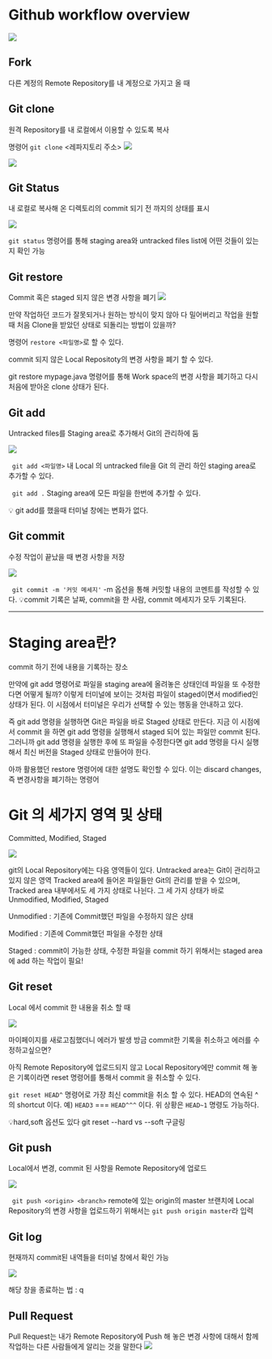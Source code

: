 # Github workflow overview
![](https://velog.velcdn.com/images/minthug94_/post/e04c7f02-bb25-457f-8b34-aa6b557ed3e2/image.png)


## Fork
다른 계정의 Remote Repository를 내 계정으로 가지고 올 때


## Git clone
원격 Repository를 내 로컬에서 이용할 수 있도록 복사

명령어 <code>git clone</code> <레파지토리 주소>
![](https://velog.velcdn.com/images/minthug94_/post/8e3629c5-28cd-4d09-8738-ff146fe686e6/image.png)


![](https://velog.velcdn.com/images/minthug94_/post/9f9f2f6d-c09e-4e2f-b79c-22a090fbde04/image.png)

## Git Status
내 로컬로 복사해 온 디렉토리의 commit 되기 전 까지의 상태를 표시

![](https://velog.velcdn.com/images/minthug94_/post/775b47c8-2fb9-44b3-bd8f-13413a4a32ac/image.png)

<code>git status</code> 명령어를 통해 staging area와 untracked files 
list에 어떤 것들이 있는지 확인 가능

## Git restore
Commit 혹은 staged 되지 않은 변경 사항을 폐기
![](https://velog.velcdn.com/images/minthug94_/post/4d705592-eb80-4871-b185-faea10840d5e/image.png)

만약 작업하던 코드가 잘못되거나 원하는 방식이 맞지 않아 다 밀어버리고 
작업을 원할때 처음 Clone을 받았던 상태로 되돌리는 방법이 있을까?

명령어 <code>restore <파일명></code>로 할 수 있다.

commit 되지 않은 Local Repositoty의 변경 사항을 폐기 할 수 있다.

git restore mypage.java 명령어를 통해 Work space의 변경 사항을 폐기하고 
다시 처음에 받아온 clone 상태가 된다.

## Git add
Untracked files를 Staging area로 추가해서 Git의 관리하에 둠

  
![](https://velog.velcdn.com/images/minthug94_/post/a9c58375-a29a-4b6a-ac8a-ff1f1c7af72b/image.png)

 <code> git add <파일명></code>
내 Local 의 untracked file을 Git 의 관리 하인 staging area로 추가할 수 
있다.
 
   <code> git add .</code>
   Staging area에 모든 파일을 한번에 추가할 수 있다.

💡 git add를 했을때 터미널 창에는 변화가 없다.

   
## Git commit
   수정 작업이 끝났을 때 변경 사항을 저장
   
![](https://velog.velcdn.com/images/minthug94_/post/f00cf046-8fbf-4c25-9734-2e44a6ee9fd2/image.png)

<code> git commit -m '커밋 메세지'</code>
   -m 옵션을 통해 커밋할 내용의 코멘트를 작성할 수 있다.
 💡commit 기록은 날짜, commit을 한 사람, commit 메세지가 모두 기록된다.
   
   
   ----
   # Staging area란?
commit 하기 전에 내용을 기록하는 장소


만약에 git add 명령어로 파일을 staging area에 올려놓은 상태인데 파일을 또 
수정한다면 어떻게 될까? 이렇게 터미널에 보이는 것처럼 파일이 staged이면서 
modified인 상태가 된다.
이 시점에서 터미널은 우리가 선택할 수 있는 행동을 안내하고 있다.

즉 git add 명령을 실행하면 Git은 파일을 바로 Staged 상태로 만든다.
지금 이 시점에서 commit 을 하면 git add 명령을 실행해서 staged 되어 있는 
파일만 commit 된다.
그러니까 git add 명령을 실행한 후에 또 파일을 수정한다면 git add 명령을 
다시 실행해서 최신 버전을 Staged 상태로 만들어야 한다.

아까 활용했던 restore 명령어에 대한 설명도 확인할 수 있다. 이는 discard 
changes, 즉 변경사항을 폐기하는 명령어
   

# Git 의 세가지 영역 및 상태
Committed, Modified, Staged
   
![](https://velog.velcdn.com/images/minthug94_/post/69eb362f-2388-404b-ae5a-01fcbeba61bb/image.png)

git의 Local Repository에는 다음 영역들이 있다.
Untracked area는 Git이 관리하고 있지 않은 영역
Tracked area에 들어온 파일들만 Git의 관리를 받을 수 있으며, Tracked area 
내부에서도 세 가지 상태로 나뉜다.
그 세 가지 상태가 바로 Unmodified, Modified, Staged
   
Unmodified : 기존에 Commit했던 파일을 수정하지 않은 상태
   
Modified : 기존에 Commit했던 파일을 수정한 상태
   
Staged : commit이 가능한 상태, 수정한 파일을 commit 하기 위해서는 staged 
area에 add 하는 작업이 필요!
   
   ## Git reset
   Local 에서 commit 한 내용을 취소 할 때
   

![](https://velog.velcdn.com/images/minthug94_/post/f8e41c69-ddf2-4e8c-b879-e2ff270b0c6b/image.png)


마이페이지를 새로고침했더니 에러가 발생
방금 commit한 기록을 취소하고 에러를 수정하고싶으면?

아직 Remote Repository에 업로드되지 않고 Local Repository에만 commit 해 
놓은 기록이라면 reset 명령어를 통해서 commit 을 취소할 수 있다.

   
   <code>git reset HEAD^</code> 명령어로 가장 최신 commit을 취소 할 수 
있다.
   HEAD의 연속된 ^의 shortcut 이다.
 예) <code>HEAD3</code> === <code>HEAD^^^</code> 이다.
   위 상황은 <code>HEAD~1</code> 명령도 가능하다.

💡hard,soft 옵션도 있다
   git reset --hard vs --soft 구글링
   
 ## Git push
   Local에서 변경, commit 된 사항을 Remote Repository에 업로드
   
![](https://velog.velcdn.com/images/minthug94_/post/c87aee58-d683-4da2-809a-39bd6bdb0f9e/image.png)

   <code> git push <origin\> <branch\></code>
remote에 있는 origin의 master 브랜치에 Local Repository의 변경 사항을 
업로드하기 위해서는 <code>git push origin master</code>라 입력   
     
   ## Git log
  현재까지 commit된 내역들을 터미널 창에서 확인 가능
  
![](https://velog.velcdn.com/images/minthug94_/post/97402564-1588-4184-b9c3-b44613b89866/image.png)

   해당 창을 종료하는 법 : q
 
  ## Pull Request
  Pull Request는 내가 Remote Repository에 Push 해 놓은 변경 사항에 대해서 
함께 작업하는 다른 사람들에게 알리는 것을 말한다
![](https://velog.velcdn.com/images/minthug94_/post/0cb517db-744a-41bf-b1a3-c65f5a2c9eaf/image.png)

